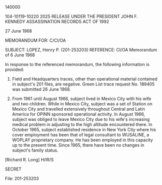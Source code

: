 140000

104-10119-10220 2025 RELEASE UNDER THE PRESIDENT JOHN F. KENNEDY ASSASSINATION RECORDS ACT OF 1992

27 June 1968

MEMORANDUM FOR: C/CI/OA

SUBJECT: LOPEZ, Henry P. (201-253203)
REFERENCE: CI/OA Memorandum of 6 June 1968

In response to the referenced memorandum, the following information is provided:

1. Field and Headquarters traces, other than operational material contained in subject's 201 files, are negative. Green List trace request No. 189405 was submitted 26 June 1968.

2. From 1961 until August 1966, subject lived in Mexico City with his wife and two children. While in Mexico City, subject was a set of Station on Mexico City and travelled extensively throughout Central and Latin America for OPINN sponsored operational activity. In August 1966, subject was obliged to leave Mexico City due to his wife's increasing medical problem in adjusting to the high altitude encountered there. In October 1965, subject established residence in New York City where his cover employment has been that of legal consultant to WUSALINE, a WOPLAY proprietary company. He has been employed in this capacity up to the present time. Since 1965, there have been no changes in subject's family status.

[Richard R. Long]
H/IR/S

SECRET

File: 201-253203
